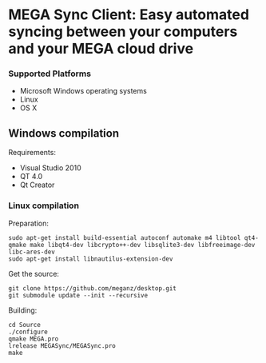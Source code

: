 MEGA Sync Client: Easy automated syncing between your computers and your MEGA cloud drive
=========================================================================================

### Supported Platforms

* Microsoft Windows operating systems
* Linux
* OS X

## Windows compilation

Requirements:
* Visual Studio 2010
* QT 4.0
* Qt Creator

### Linux compilation

Preparation:
```
sudo apt-get install build-essential autoconf automake m4 libtool qt4-qmake make libqt4-dev libcrypto++-dev libsqlite3-dev libfreeimage-dev libc-ares-dev
sudo apt-get install libnautilus-extension-dev
```

Get the source:
```
git clone https://github.com/meganz/desktop.git
git submodule update --init --recursive
```

Building:
```
cd Source
./configure
qmake MEGA.pro
lrelease MEGASync/MEGASync.pro
make
```
